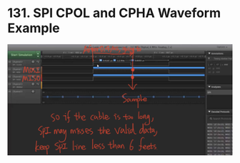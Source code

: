 # 131. SPI CPOL and CPHA Waveform Example



![01](https://github.com/knightsummon/Mastering-Microcontroller-and-Embedded-Driver-Development/blob/main/34.%20SPI%20CPOL%20and%20CPHA%20Discussion/131.%20SPI%20CPOL%20and%20CPHA%20Waveform%20Example.assets/01.jpg)
